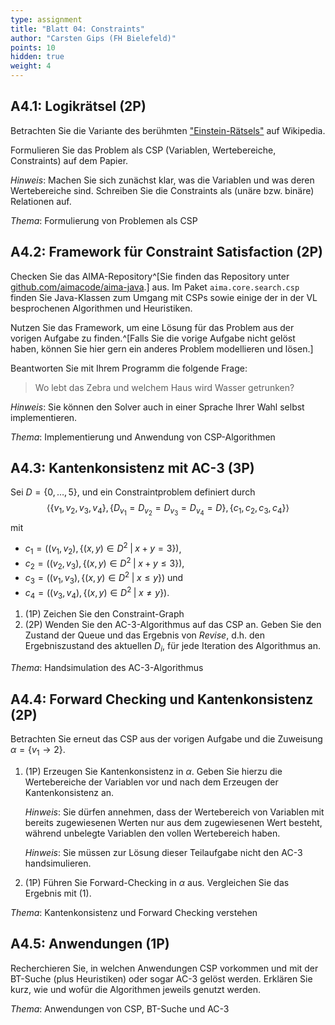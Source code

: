 ```yaml
---
type: assignment
title: "Blatt 04: Constraints"
author: "Carsten Gips (FH Bielefeld)"
points: 10
hidden: true
weight: 4
---
```




## A4.1: Logikrätsel (2P)

Betrachten Sie die Variante des berühmten ["Einstein-Rätsels"](https://de.wikipedia.org/wiki/Zebrar%C3%A4tsel)
auf Wikipedia.

Formulieren Sie das Problem als CSP (Variablen, Wertebereiche, Constraints)
auf dem Papier.

*Hinweis*: Machen Sie sich zunächst klar, was die Variablen und was deren Wertebereiche
sind. Schreiben Sie die Constraints als (unäre bzw. binäre) Relationen auf.

*Thema*: Formulierung von Problemen als CSP



## A4.2: Framework für Constraint Satisfaction (2P)

Checken Sie das AIMA-Repository^[Sie finden das Repository unter
[github.com/aimacode/aima-java](https://github.com/aimacode/aima-java).]
aus. Im Paket `aima.core.search.csp` finden Sie Java-Klassen zum Umgang mit
CSPs sowie einige der in der VL besprochenen Algorithmen und Heuristiken.

Nutzen Sie das Framework, um eine Lösung für das Problem aus der vorigen
Aufgabe zu finden.^[Falls Sie die vorige Aufgabe nicht gelöst haben, können
Sie hier gern ein anderes Problem modellieren und lösen.]

Beantworten Sie mit Ihrem Programm die folgende Frage:

> Wo lebt das Zebra und welchem Haus wird Wasser getrunken?

*Hinweis*: Sie können den Solver auch in einer Sprache Ihrer Wahl selbst implementieren.

*Thema*: Implementierung und Anwendung von CSP-Algorithmen



## A4.3: Kantenkonsistenz mit AC-3 (3P)

Sei $D=\lbrace 0, \ldots, 5 \rbrace$, und ein Constraintproblem definiert durch
$$\langle
    \lbrace v_1, v_2, v_3, v_4 \rbrace,
    \lbrace D_{v_1} = D_{v_2} = D_{v_3} = D_{v_4} = D \rbrace,
    \lbrace c_1, c_2, c_3, c_4 \rbrace
\rangle$$
mit

*   $c_1=\left((v_1,v_2), \lbrace (x,y) \in D^2 \;|\; x+y = 3 \rbrace\right)$,
*   $c_2=\left((v_2,v_3), \lbrace (x,y) \in D^2 \;|\; x+y \le 3 \rbrace\right)$,
*   $c_3=\left((v_1,v_3), \lbrace (x,y) \in D^2 \;|\; x \le y \rbrace\right)$ und
*   $c_4=\left((v_3,v_4), \lbrace (x,y) \in D^2 \;|\; x \ne y \rbrace\right)$.

1.  (1P) Zeichen Sie den Constraint-Graph
2.  (2P) Wenden Sie den AC-3-Algorithmus auf das CSP an. Geben Sie den Zustand
    der Queue und das Ergebnis von $Revise$, d.h. den Ergebniszustand des aktuellen
    $D_i$, für jede Iteration des Algorithmus an.

*Thema*: Handsimulation des AC-3-Algorithmus




## A4.4: Forward Checking und Kantenkonsistenz (2P)

Betrachten Sie erneut das CSP aus der vorigen Aufgabe und die Zuweisung
$\alpha = \lbrace v_1\to  2 \rbrace$.

1.  (1P) Erzeugen Sie Kantenkonsistenz in $\alpha$. Geben Sie hierzu die
    Wertebereiche der Variablen vor und nach dem Erzeugen der
    Kantenkonsistenz an.

    *Hinweis*: Sie dürfen annehmen, dass der Wertebereich von Variablen mit
    bereits zugewiesenen Werten nur aus dem zugewiesenen Wert besteht, während
    unbelegte Variablen den vollen Wertebereich haben.

    *Hinweis*: Sie müssen zur Lösung dieser Teilaufgabe nicht den AC-3 handsimulieren.

2.  (1P) Führen Sie Forward-Checking in $\alpha$ aus. Vergleichen Sie das
    Ergebnis mit (1).

*Thema*: Kantenkonsistenz und Forward Checking verstehen




## A4.5: Anwendungen (1P)

Recherchieren Sie, in welchen Anwendungen CSP vorkommen und mit der BT-Suche (plus
Heuristiken) oder sogar AC-3 gelöst werden. Erklären Sie kurz, wie und wofür die
Algorithmen jeweils genutzt werden.

*Thema*: Anwendungen von CSP, BT-Suche und AC-3
